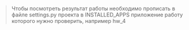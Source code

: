 > Чтобы посмотреть результат работы необходимо прописать в файле settings.py проекта в INSTALLED_APPS приложение 
работу которого нужно проверить, например hw_4